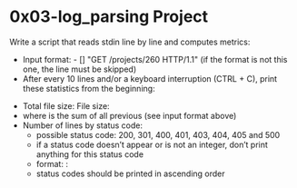 # 0x03-log_parsing Project

Write a script that reads stdin line by line and computes metrics:

-  Input format: <IP Address> - [<date>] "GET /projects/260 HTTP/1.1" <status code> <file size> (if the format is not this one, the line must be skipped)
-  After every 10 lines and/or a keyboard interruption (CTRL + C), print these statistics from the beginning:
  * Total file size: File size: <total size>
  * where <total size> is the sum of all previous <file size> (see input format above)
  * Number of lines by status code:
    - possible status code: 200, 301, 400, 401, 403, 404, 405 and 500
    - if a status code doesn’t appear or is not an integer, don’t print anything for this status code
    - format: <status code>: <number>
    - status codes should be printed in ascending order
